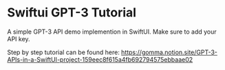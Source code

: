 # Swiftui GPT-3 Tutorial

A simple GPT-3 API demo implemention in SwiftUI. Make sure to add your API key.

Step by step tutorial can be found here: https://gomma.notion.site/GPT-3-APIs-in-a-SwiftUI-project-159eec8f615a4fb692794575ebbaae02
